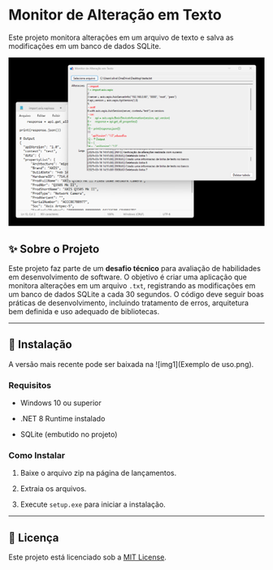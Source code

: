 # Monitor de Alteração em Texto

Este projeto monitora alterações em um arquivo de texto e salva as modificações em um banco de dados SQLite.

![img1](https://github.com/silvestrinigor/Monitor-de-Alteracao-em-Texto/blob/master/Exemplo%20de%20uso.png)

## ✨ Sobre o Projeto

Este projeto faz parte de um **desafio técnico** para avaliação de habilidades em desenvolvimento de software. O objetivo é criar uma aplicação que monitora alterações em um arquivo `.txt`, registrando as modificações em um banco de dados SQLite a cada 30 segundos. O código deve seguir boas práticas de desenvolvimento, incluindo tratamento de erros, arquitetura bem definida e uso adequado de bibliotecas.

* * *

## 📝 Instalação

A versão mais recente pode ser baixada na ![img1](Exemplo de uso.png).

### Requisitos

- Windows 10 ou superior
    
- .NET 8 Runtime instalado
    
- SQLite (embutido no projeto)
    

### Como Instalar

1.  Baixe o arquivo zip na página de lançamentos.
    
2.  Extraia os arquivos.
    
3.  Execute `setup.exe` para iniciar a instalação.
    

* * *

## 🌟 Licença

Este projeto está licenciado sob a [MIT License](https://github.com/silvestrinigor/Monitor-de-Alteracao-em-Texto/blob/master/LICENSE.txt).